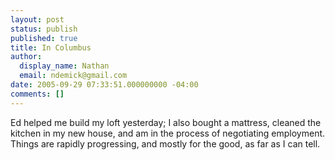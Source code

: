 ```yaml
---
layout: post
status: publish
published: true
title: In Columbus
author:
  display_name: Nathan
  email: ndemick@gmail.com
date: 2005-09-29 07:33:51.000000000 -04:00
comments: []
---
```

Ed helped me build my loft yesterday; I also bought a mattress, cleaned the kitchen in my new house, and am in the process of negotiating employment. Things are rapidly progressing, and mostly for the good, as far as I can tell.